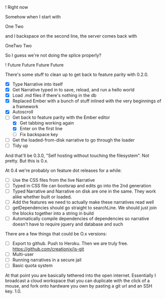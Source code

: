 ! Right now

Somehow when I start with

One
Two

and I backspace on the second line, the server comes back with

OneTwo
Two

So I guess we're not doing the splice properly?

! Future Future Future Future

There's some stuff to clean up to get back to feature parity with 0.2.0.

 - [X] Type Narrative into itself
 - [X] Get Narrative typed in to save, reload, and run a hello world
 - [X] Load .md files if there's nothing in the db
 - [X] Replaced Ember with a bunch of stuff inlined with the very beginnings of a framework
 - [X] Autoscroll
 - [ ] Get back to feature parity with the Ember editor
   - [X] Get tabbing working again
   - [X] Enter on the first line
   - [ ] Fix backspace key
 - [ ] Get the loaded-from-disk narrative to go through the loader
 - [ ] Tidy up

And that'll be 0.3.0, "Self hosting without touching the filesystem". Not pretty. But this is 0.x.

At 0.4 we're probably on feature dot releases for a while:

 - [ ] Use the CSS files from the live Narrative
 - [ ] Typed in CSS file can bootsrap and edits go into the 2nd generation
 - [ ] Typed Narrative and Narrative on disk are one in the same. They work alike whether built or loaded.
 - [ ] Add the features we need to actually make these narratives read well
 - [ ] getDependencies should go straight to searchLine. We should just join the blocks together into a string in build
 - [ ] Automatically compile dependencies of dependencies so narrative doesn't have to require jquery and database and such

There are a few things that could be O.x versions:

 - [ ] Export to github. Push to Heroku. Then we are truly free. https://github.com/creationix/js-git
 - [ ] Multi-user
 - [ ] Running narratives in a secure jail
 - [ ] Basic quota system

At that point you are basically tethered into the open internet. Essentially I broadcast a cloud workspace that you can duplicate with the click of a mouse, and fork onto hardware you own by pasting a git url and an SSH key. 1.0.
